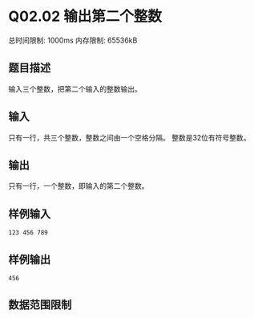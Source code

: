 # Q02.02 输出第二个整数

总时间限制: 1000ms 内存限制: 65536kB

## 题目描述

输入三个整数，把第二个输入的整数输出。

## 输入

只有一行，共三个整数，整数之间由一个空格分隔。
整数是32位有符号整数。

## 输出

只有一行，一个整数，即输入的第二个整数。

## 样例输入

    123 456 789

## 样例输出

    456

## 数据范围限制

